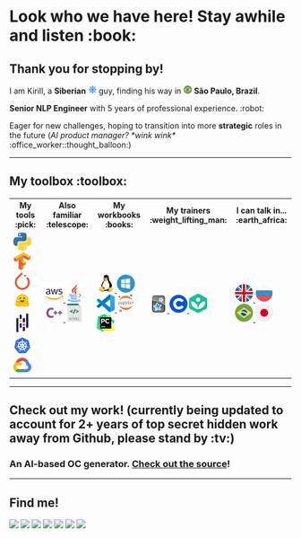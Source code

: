 <h1> Look who we have here! Stay awhile and listen :book: </h1>

<h2> Thank you for stopping by! </h2>
<p> I am Kirill, a <b>Siberian</b>
   <img alt="Siberia" title="Siberia" width="15px" src="https://raw.githubusercontent.com/Pythonimous/Pythonimous/main/assets/geo/snow.svg"> guy, finding his way in <img alt="Brazil" title="Brazil" width="15px" src="https://raw.githubusercontent.com/Pythonimous/Pythonimous/main/assets/geo/brasil.svg" /> <b>São Paulo, Brazil</b>. </p>
<p> <b>Senior NLP Engineer</b> with 5 years of professional experience. :robot: </p>
<p> Eager for new challenges, hoping to transition into more <b>strategic</b> roles in the future (<i>AI product manager? *wink wink*</i> :office_worker::thought_balloon:) </p>

-----
<h2>My toolbox :toolbox:</h2>
<table>
   <tr>
      <th>My tools :pick:</th>
      <th>Also familiar :telescope:</th>
      <th>My workbooks :books:</th>
      <th>My trainers :weight_lifting_man:</th>
      <th>I can talk in... :earth_africa:</th>
   </tr>
   <tr>
      <td>
         <!-- languages -->
         <a href="https://www.python.org/">
            <img alt="Python" title="Python" width="32px" src="https://raw.githubusercontent.com/Pythonimous/Pythonimous/main/assets/python.svg" />
         </a>
         <!-- tools -->
         <a href="https://www.tensorflow.org/">
            <img alt="Tensorflow" title="Tensorflow" width="32px" src="https://raw.githubusercontent.com/Pythonimous/Pythonimous/main/assets/tensorflow.svg" />
         </a>
         <a href="https://pytorch.org/">
            <img alt="Pytorch" title="Pytorch" width="32px" src="https://raw.githubusercontent.com/Pythonimous/Pythonimous/main/assets/pytorch.svg" />
         </a>
         <a href="https://huggingface.co/">
            <img alt="Hugging Face" title="Hugging Face" width="32px" src="https://raw.githubusercontent.com/Pythonimous/Pythonimous/main/assets/huggingface.svg" />
         </a>
         <a href="https://pandas.pydata.org/">
            <img alt="Pandas" title="Pandas" width="32px" src="https://raw.githubusercontent.com/Pythonimous/Pythonimous/main/assets/pandas.svg" />
         </a>
         <a href="https://kubernetes.io/">
            <img alt="Kubernetes" title="Kubernetes" width="32px" src="https://raw.githubusercontent.com/Pythonimous/Pythonimous/main/assets/kubernetes.svg" />
         </a>
         <a href="https://cloud.google.com/">
            <img alt="GCP" title="GCP" width="32px" src="https://raw.githubusercontent.com/Pythonimous/Pythonimous/main/assets/gcp.svg" />
         </a>
      </td>
      <td>
         <!-- languages -->
         <a href="https://aws.amazon.com/">
            <img alt="AWS" title="AWS" width="32px" src="https://raw.githubusercontent.com/Pythonimous/Pythonimous/main/assets/aws.svg" />
         </a>
         <a href="https://www.java.com/">
            <img alt="Java" title="Java" width="32px" src="https://raw.githubusercontent.com/Pythonimous/Pythonimous/main/assets/java.svg" />
         </a>
         <a href="https://en.cppreference.com/w/">
            <img alt="C++" title="C++" width="32px" src="https://raw.githubusercontent.com/Pythonimous/Pythonimous/main/assets/cpp.svg" />
         </a>
         <a href="https://html.spec.whatwg.org/multipage/">
            <img alt="HTML" title="HTML" width="32px" src="https://raw.githubusercontent.com/Pythonimous/Pythonimous/main/assets/html.svg" />
         </a>
      </td>
      <td>
         <!-- OS -->
         <a href="https://www.linux.org/">
            <img alt="Linux" title="Linux" width="32px" src="https://raw.githubusercontent.com/Pythonimous/Pythonimous/main/assets/linux.svg" />
         </a>
         <!-- tools -->
         <a href="https://www.microsoft.com/en-us/windows">
            <img alt="Windows" title="Windows" width="32px" src="https://raw.githubusercontent.com/Pythonimous/Pythonimous/main/assets/windows.svg" />
         </a>
         <a href="https://code.visualstudio.com/">
            <img alt="VSC" title="VSC" width="32px" src="https://raw.githubusercontent.com/Pythonimous/Pythonimous/main/assets/vsc.svg" />
         </a>
         <a href="https://jupyter.org/">
            <img alt="Jupyter" title="Jupyter" width="32px" src="https://raw.githubusercontent.com/Pythonimous/Pythonimous/main/assets/jupyter.svg" />
         </a>
         <a href="https://www.jetbrains.com/pycharm/">
            <img alt="Pycharm" title="Pycharm" width="32px" src="https://raw.githubusercontent.com/Pythonimous/Pythonimous/main/assets/pycharm.svg" />
         </a>
      </td>
      <td>
         <a href="https://apps.ankiweb.net/">
            <img alt="anki" title="Anki" width="32px" src="https://raw.githubusercontent.com/Pythonimous/Pythonimous/main/assets/anki.png" />
         </a>
         <a href="https://www.coursera.org/">
            <img alt="coursera" title="Coursera" width="32px" src="https://raw.githubusercontent.com/Pythonimous/Pythonimous/main/assets/coursera.png" />
         </a>
         <a href="https://khanacademy.org/">
            <img alt="khanacademy" title="Khan Academy" width="32px" src="https://raw.githubusercontent.com/Pythonimous/Pythonimous/main/assets/khan.png" />
         </a>
      </td>
      <td>
         <!-- languages -->
         <a href="https://dictionary.cambridge.org">
            <img alt="english" title="English" width="32px" src="https://raw.githubusercontent.com/Pythonimous/Pythonimous/main/assets/geo/uk.svg" />
         </a>
         <a href="https://en.openrussian.org">
            <img alt="russian" title="Russian" width="32px" src="https://raw.githubusercontent.com/Pythonimous/Pythonimous/main/assets/geo/russia.svg" />
         </a>
         <a href="https://www.collinsdictionary.com/dictionary/english-portuguese">
            <img alt="portuguese" title="Portuguese" width="32px" src="https://raw.githubusercontent.com/Pythonimous/Pythonimous/main/assets/geo/brasil.svg" />
         </a>
         <a href="https://jisho.org">
            <img alt="japanese" title="Japanese" width="32px" src="https://raw.githubusercontent.com/Pythonimous/Pythonimous/main/assets/geo/japan.svg" />
         </a>
      </td>
   </tr>
</table>

-----
<h2> Check out my work! (currently being updated to account for 2+ years of top secret hidden work away from Github, please stand by :tv:) </h2>
<h3> An AI-based OC generator. <a href="https://github.com/Pythonimous/ficbot-web">Check out the source</a>! </h3>

-----
<h2 id="findme">Find me!</h2>
<a href="https://www.linkedin.com/in/kirnikolaev/"><img src="https://img.shields.io/badge/LinkedIn-0077B5?style=for-the-badge&logo=linkedin&logoColor=white"></a>
<a href="kir.nikolaev.7@gmail.com"><img src="https://img.shields.io/badge/Gmail-D14836?style=for-the-badge&logo=gmail&logoColor=white"></a>
<a href="https://web.telegram.org/#/im?p=@Ophelion"><img src="https://img.shields.io/badge/Telegram-2CA5E0?style=for-the-badge&logo=telegram&logoColor=white"></a>
<a href="https://discordapp.com/users/239729180869132289"><img src="https://img.shields.io/badge/Discord-5865F2?style=for-the-badge&logo=discord&logoColor=white"></a>
<a href="https://join.skype.com/invite/jg6j00MaY9lm"><img src="https://img.shields.io/badge/Skype-00AFF0?style=for-the-badge&logo=skype&logoColor=white"></a>
<a href="https://www.facebook.com/kirill.nickolaev.3/"><img src="https://img.shields.io/badge/Facebook-1877F2?style=for-the-badge&logo=facebook&logoColor=white"></a>
<a href="https://www.goodreads.com/user/show/96885015-kirill"><img src="https://img.shields.io/badge/Goodreads-372213?style=for-the-badge&logo=goodreads&logoColor=white"></a>
